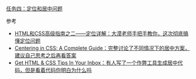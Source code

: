 [任务四：定位和居中问题](http://ife.baidu.com/course/detail/id/95)  

参考  

- [HTML和CSS高级指南之二——定位详解：大漠老师手把手教你，这次彻底搞懂定位问题](http://www.w3cplus.com/css/advanced-html-css-lesson2-detailed-css-positioning.html)
- [Centering in CSS: A Complete Guide：完整讨论了不同情况下的居中方案，建议自己思考之后再看答案](https://css-tricks.com/centering-css-complete-guide/)
- [Get HTML & CSS Tips In Your Inbox：有人写了一个作弊工具生成居中代码，但是看着代码你明白为什么吗](http://howtocenterincss.com/)